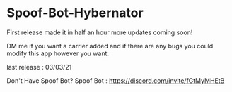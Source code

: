 # Spoof-Bot-Hybernator
First release made it in half an hour more updates coming soon!

DM me if you want a carrier added and if there are any bugs you could modify this app however you want.

last release : 03/03/21

Don't Have Spoof Bot?
Spoof Bot : https://discord.com/invite/fGtMyMHEtB
